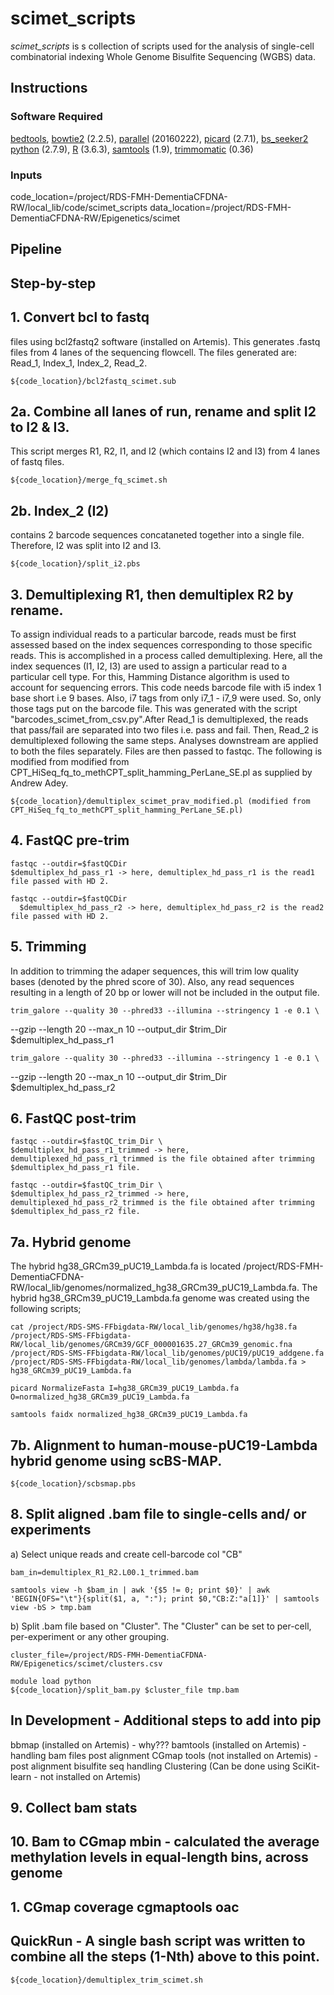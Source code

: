 # scimet_scripts
_scimet_scripts_ is s collection of scripts used for the analysis of single-cell combinatorial indexing Whole Genome Bisulfite Sequencing (WGBS) data.

## Instructions

### Software Required

[bedtools](https://bedtools.readthedocs.io/en/latest/),
[bowtie2](http://bowtie-bio.sourceforge.net/bowtie2/index.shtml) (2.2.5),
[parallel](https://www.gnu.org/software/parallel/) (20160222),
[picard](https://broadinstitute.github.io/picard/) (2.7.1),
[bs_seeker2](http://pellegrini-legacy.mcdb.ucla.edu/bs_seeker2/)
[python](https://www.python.org/) (2.7.9),
[R](https://www.r-project.org/) (3.6.3),
[samtools](http://www.htslib.org/) (1.9),
[trimmomatic](http://www.usadellab.org/cms/?page=trimmomatic) (0.36)

### Inputs
code_location=/project/RDS-FMH-DementiaCFDNA-RW/local_lib/code/scimet_scripts
data_location=/project/RDS-FMH-DementiaCFDNA-RW/Epigenetics/scimet

## Pipeline

## Step-by-step

## 1. Convert bcl to fastq
files using bcl2fastq2 software (installed on Artemis). This generates .fastq files from 4 lanes of the sequencing flowcell. The files generated are: Read_1, Index_1, Index_2, Read_2.  

	${code_location}/bcl2fastq_scimet.sub


## 2a. Combine all lanes of run, rename and split I2 to I2 & I3.
This script merges R1, R2, I1, and I2 (which contains I2 and I3) from 4 lanes of fastq files.

	${code_location}/merge_fq_scimet.sh

## 2b. Index_2 (I2)
contains 2 barcode sequences concataneted together into a single file. Therefore, I2 was split into I2 and I3.

	${code_location}/split_i2.pbs

## 3. Demultiplexing R1, then demultiplex R2 by rename.
To assign individual reads to a particular barcode, reads must be first assessed based on the index sequences corresponding to those specific reads. This is accomplished in a process called demultiplexing. Here, all the index sequences (I1, I2, I3) are used to assign a particular read to a particular cell type. For this, Hamming Distance algorithm is used to account for sequencing errors. This code needs barcode file with i5 index 1 base short i.e 9 bases. Also, i7 tags from only i7_1 - i7_9 were used. So, only those tags put on the barcode file. This was generated with the script "barcodes_scimet_from_csv.py".After Read_1 is demultiplexed, the reads that pass/fail are separated into two files i.e. pass and fail. Then, Read_2 is demultiplexed following the same steps. Analyses downstream are applied to both the files separately. Files are then passed to fastqc.  The following is modified from modified from CPT_HiSeq_fq_to_methCPT_split_hamming_PerLane_SE.pl as supplied by Andrew Adey.

	${code_location}/demultiplex_scimet_prav_modified.pl (modified from CPT_HiSeq_fq_to_methCPT_split_hamming_PerLane_SE.pl)

## 4. FastQC pre-trim

	fastqc --outdir=$fastQCDir
  	$demultiplex_hd_pass_r1 -> here, demultiplex_hd_pass_r1 is the read1 file passed with HD 2.  

	fastqc --outdir=$fastQCDir
	  $demultiplex_hd_pass_r2 -> here, demultiplex_hd_pass_r2 is the read2 file passed with HD 2.  

## 5. Trimming
In addition to trimming the adaper sequences, this will trim low quality bases (denoted by the phred score of 30). Also, any read sequences resulting in a length of 20 bp or lower will not be included in the output file.  

	trim_galore --quality 30 --phred33 --illumina --stringency 1 -e 0.1 \
  --gzip --length 20 --max_n 10 --output_dir $trim_Dir $demultiplex_hd_pass_r1

	trim_galore --quality 30 --phred33 --illumina --stringency 1 -e 0.1 \
  --gzip --length 20 --max_n 10 --output_dir $trim_Dir $demultiplex_hd_pass_r2


## 6. FastQC post-trim

	fastqc --outdir=$fastQC_trim_Dir \
	$demultiplex_hd_pass_r1_trimmed -> here, demultiplexed_hd_pass_r1_trimmed is the file obtained after trimming $demultiplex_hd_pass_r1 file.

	fastqc --outdir=$fastQC_trim_Dir \
	$demultiplex_hd_pass_r2_trimmed -> here, demultiplexed_hd_pass_r2_trimmed is the file obtained after trimming $demultiplex_hd_pass_r2 file.

## 7a. Hybrid genome
The hybrid hg38_GRCm39_pUC19_Lambda.fa is located /project/RDS-FMH-DementiaCFDNA-RW/local_lib/genomes/normalized_hg38_GRCm39_pUC19_Lambda.fa. The hybrid hg38_GRCm39_pUC19_Lambda.fa genome was created using the following scripts;

	cat /project/RDS-SMS-FFbigdata-RW/local_lib/genomes/hg38/hg38.fa /project/RDS-SMS-FFbigdata-RW/local_lib/genomes/GRCm39/GCF_000001635.27_GRCm39_genomic.fna /project/RDS-SMS-FFbigdata-RW/local_lib/genomes/pUC19/pUC19_addgene.fa /project/RDS-SMS-FFbigdata-RW/local_lib/genomes/lambda/lambda.fa > hg38_GRCm39_pUC19_Lambda.fa

	picard NormalizeFasta I=hg38_GRCm39_pUC19_Lambda.fa O=normalized_hg38_GRCm39_pUC19_Lambda.fa

	samtools faidx normalized_hg38_GRCm39_pUC19_Lambda.fa

## 7b. Alignment to human-mouse-pUC19-Lambda hybrid genome using scBS-MAP.

	${code_location}/scbsmap.pbs

## 8. Split aligned .bam file to single-cells and/ or experiments
a) Select unique reads and create cell-barcode col "CB"

	bam_in=demultiplex_R1_R2.L00.1_trimmed.bam

	samtools view -h $bam_in | awk '{$5 != 0; print $0}' | awk 'BEGIN{OFS="\t"}{split($1, a, ":"); print $0,"CB:Z:"a[1]}' | samtools view -bS > tmp.bam

b) Split .bam file based on "Cluster". The "Cluster" can be set to per-cell, per-experiment or any other grouping.

	cluster_file=/project/RDS-FMH-DementiaCFDNA-RW/Epigenetics/scimet/clusters.csv

	module load python
	${code_location}/split_bam.py $cluster_file tmp.bam


## In Development - Additional steps to add into pip
bbmap (installed on Artemis) - why???
bamtools (installed on Artemis)  - handling bam files post alignment
CGmap tools (not installed on Artemis) - post alignment bisulfite seq handling
Clustering (Can be done using SciKit-learn - not installed on Artemis)

## 9. Collect bam stats


## 10. Bam to CGmap mbin - calculated the average methylation levels in equal-length bins, across genome


## 1. CGmap coverage cgmaptools oac


## QuickRun - A single bash script was written to combine all the steps (1-Nth) above to this point.

	${code_location}/demultiplex_trim_scimet.sh
